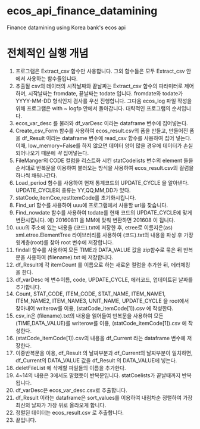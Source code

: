 # ecos_api_finance_datamining

Finance datamining using Korea bank's ecos api


# 전체적인 실행 개념
1. 프로그램은 Extract_csv 함수만 사용합니다.
    그외 함수들은 모두 Extract_csv 안에서 사용하는 함수들입니다.
2. 추출될 csv의 데이터의 시작날짜와 끝날짜는 Extract_csv 함수의 파라미터로 제어하며,  시작날짜는 fromdate, 끝날짜는 todate 입니다.
fromdate와 todate가 YYYY-MM-DD 형식인지 검사를 우선 진행합니다.
그다음 ecos_log 파일 작성을 위해 프로그램은 with ~ logfp 안에서 돌아갑니다.
대략적인 프로그램의 순서입니다.
1. ecos_var_desc 를 불러와 df_varDesc 이라는 dataframe 변수에 집어넣는다.
2. Create_csv_Form 함수를 사용하여 ecos_result.csv의 폼을 만들고, 만들어진 폼을 df_Result 이라는 dataframe 변수에 read_csv 함수를 사용하여 집어 넣는다.  이때, low_memory=False를 하지 않으면 데이터 양이 많을 경우에 데이터가 손실되어나오기 때문에 *꼭* 집어넣는다.
3. FileManger의 CODE 컬럼을 리스트화 시킨 statCodelists 변수의 element 들을 순서대로 반복문을 이용하여 불러오는 방식을 사용하여 ecos_result.csv의 컬럼을 하나씩 채워나간다.
4. Load_period 함수를 사용하여 현재 통계코드의 UPDATE_CYCLE 을 알아낸다.
UPDATE_CYCLE의 종류는 YY,QQ,MM,DD가 있다.
5. statCode,itemCoe,restItemCode를 초기화시킵니다.
6. Find_url 함수를 사용하여 uuu에 프로그램에서 사용할 url을 찾습니다.
7. Find_nowdate 함수를 사용하여 todate를 현재 코드의 UPDATE_CYCLE에 맞게 변환시킵니다. 예) 20160811 을 MM에 맞춰 변환하면 201608 이 됩니다.
8. uuu의 주소에 있는 내용을 (코드).txt에 저장한 후, 
etree로 이름지은(as) xml.etree.ElementTree 라이브러리를 사용하여 
(코드).txt의 내용을 파싱 후 가장 윗계층(root)를 찾아 root 변수에 저장합니다.
9. findall 함수를 사용하여 모든 TIME과 DATA_VALUE 값을 zip함수로 묶은 뒤 반복문을 사용하여 (filename).txt 에 저장합니다.
10. df_Result에 각 itemCount 를 이름으로 하는 새로운 컬럼을 추가한 뒤, 에러체킹을 한다.
11. df_varDesc 에 변수이름, code, UPDATE_CYCLE, 에러코드, 업데이트된 날짜를 추가합니다.
12. Count, STAT_CODE, ITEM_CODE, STAT_NAME, ITEM_NAME1, ITEM_NAME2, ITEM_NAME3, UNIT_NAME, UPDATE_CYCLE 을 root에서 찾아내어 writerow를 이용, (statCode_itemCode[1]).csv 에 작성한다.
13. csv_in은 (filename).txt의 내용을 읽어들여 반복문을 사용하여 모든 (TIME,DATA_VALUE)를 writerow를 이용, (statCode_itemCode[1]).csv 에 작성한다.
14.  (statCode_itemCode[1]).csv의 내용을 df_Current 라는 dataframe 변수에 저장한다.
15. 이중반복문을 이용, df_Result 의 날짜부분과 df_Current의 날짜부분이 일치하면, df_Current의 DATA_VALUE 값을 df_Result 의 DATA_VALUE에 넣는다.
16. deletFileList 에 삭제할 파일들의 이름을 추가한다.
17. 4~14의 내용은 3에서도 말했듯이 반복문입니다. statCoelists가 끝날때까지 반복됩니다.
18. df_varDesc은 ecos_var_desc.csv로 추출합니다.
19. df_Result 이라는 dataframe은 sort_values를 이용하여 내림차순 정렬하여 가장 최신의 날짜가 가장 위로 올라오게 합니다.
20. 정렬된 데이터는 ecos_result.csv 로 추출합니다.
21. 끝입니다.
